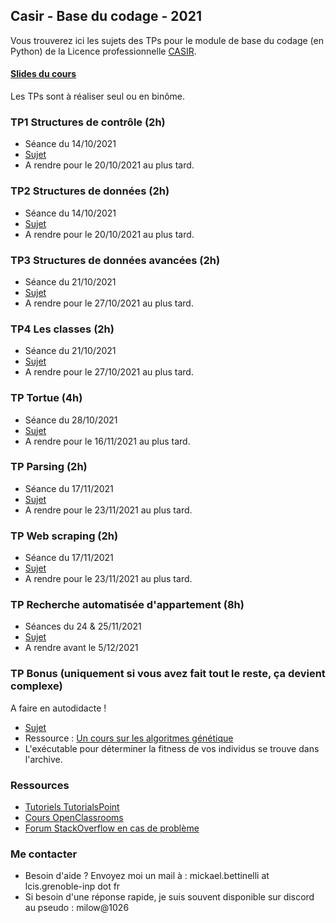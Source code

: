 ## Casir - Base du codage - 2021

Vous trouverez ici les sujets des TPs pour le module de base du codage (en Python) de la Licence professionnelle [CASIR](http://formations.univ-grenoble-alpes.fr/fr/catalogue/licence-professionnelle-DP/sciences-technologies-sante-STS/licence-professionnelle-metiers-de-l-informatique-conception-developpement-et-tests-de-logiciels-valence-program-licence-professionnelle-metiers-de-l-informatique-conception-developpement-et-tests-de-logiciels-casir-valence/parcours-codage-d-applications-et-de-systemes-informatiques-repartis-casir-valence-subprogram-parcours-codage-d-applications-et-de-systemes-informatiques-repartis-casir.html).

#### [Slides du cours](Documents/CoursPython.pdf)

Les TPs sont à réaliser seul ou en binôme.

### TP1 Structures de contrôle (2h)

+   Séance du 14/10/2021
+   [Sujet](Documents/TP1.zip)
+   A rendre pour le 20/10/2021 au plus tard.

### TP2 Structures de données (2h)

+   Séance du 14/10/2021
+   [Sujet](Documents/TP2.zip)
+   A rendre pour le 20/10/2021 au plus tard.

### TP3 Structures de données avancées (2h)

+   Séance du 21/10/2021
+   [Sujet](Documents/TP3.zip)
+   A rendre pour le 27/10/2021 au plus tard.

### TP4 Les classes (2h)

+   Séance du 21/10/2021
+   [Sujet](Documents/TP4/TP4_Casir_2020.pdf)
+   A rendre pour le 27/10/2021 au plus tard.

### TP Tortue (4h)

+   Séance du 28/10/2021
+   [Sujet](Documents/TP5.zip)
+   A rendre pour le 16/11/2021 au plus tard.

### TP Parsing (2h)

+   Séance du 17/11/2021
+   [Sujet](Documents/TP6.zip)
+   A rendre pour le 23/11/2021 au plus tard.


### TP Web scraping (2h)

+   Séance du 17/11/2021
+   [Sujet](Documents/TP7_Casir_2021.pdf)
+   A rendre pour le 23/11/2021 au plus tard.

### TP Recherche automatisée d'appartement (8h)

+   Séances du 24 & 25/11/2021
+   [Sujet](Documents/TP8_Casir_2021.pdf)
+   A rendre avant le 5/12/2021


### TP Bonus (uniquement si vous avez fait tout le reste, ça devient complexe)

A faire en autodidacte !

+   [Sujet](Documents/TPBonusAG.zip)
+   Ressource : [Un cours sur les algoritmes génétique](https://khayyam.developpez.com/articles/algo/genetic/)
+   L'exécutable pour déterminer la fitness de vos individus se trouve dans l'archive.


### Ressources

+   [Tutoriels TutorialsPoint](https://www.tutorialspoint.com/python/index.htm)
+   [Cours OpenClassrooms](https://openclassrooms.com/fr/courses/235344-apprenez-a-programmer-en-python)
+   [Forum StackOverflow en cas de problème](https://stackoverflow.com/)

### Me contacter

+ Besoin d'aide ? Envoyez moi un mail à : mickael.bettinelli at lcis.grenoble-inp dot fr
+ Si besoin d'une réponse rapide, je suis souvent disponible sur discord au pseudo : milow@1026


